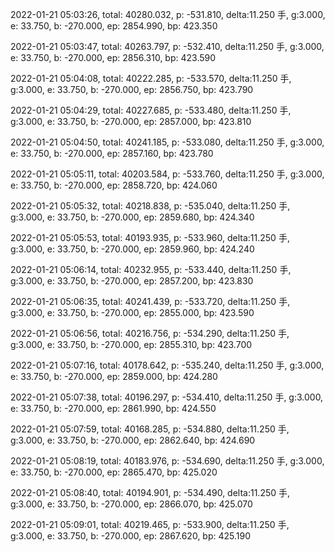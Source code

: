 2022-01-21 05:03:26, total: 40280.032, p: -531.810, delta:11.250 手, g:3.000, e: 33.750, b: -270.000, ep: 2854.990, bp: 423.350

2022-01-21 05:03:47, total: 40263.797, p: -532.410, delta:11.250 手, g:3.000, e: 33.750, b: -270.000, ep: 2856.310, bp: 423.590

2022-01-21 05:04:08, total: 40222.285, p: -533.570, delta:11.250 手, g:3.000, e: 33.750, b: -270.000, ep: 2856.750, bp: 423.790

2022-01-21 05:04:29, total: 40227.685, p: -533.480, delta:11.250 手, g:3.000, e: 33.750, b: -270.000, ep: 2857.000, bp: 423.810

2022-01-21 05:04:50, total: 40241.185, p: -533.080, delta:11.250 手, g:3.000, e: 33.750, b: -270.000, ep: 2857.160, bp: 423.780

2022-01-21 05:05:11, total: 40203.584, p: -533.760, delta:11.250 手, g:3.000, e: 33.750, b: -270.000, ep: 2858.720, bp: 424.060

2022-01-21 05:05:32, total: 40218.838, p: -535.040, delta:11.250 手, g:3.000, e: 33.750, b: -270.000, ep: 2859.680, bp: 424.340

2022-01-21 05:05:53, total: 40193.935, p: -533.960, delta:11.250 手, g:3.000, e: 33.750, b: -270.000, ep: 2859.960, bp: 424.240

2022-01-21 05:06:14, total: 40232.955, p: -533.440, delta:11.250 手, g:3.000, e: 33.750, b: -270.000, ep: 2857.200, bp: 423.830

2022-01-21 05:06:35, total: 40241.439, p: -533.720, delta:11.250 手, g:3.000, e: 33.750, b: -270.000, ep: 2855.000, bp: 423.590

2022-01-21 05:06:56, total: 40216.756, p: -534.290, delta:11.250 手, g:3.000, e: 33.750, b: -270.000, ep: 2855.310, bp: 423.700

2022-01-21 05:07:16, total: 40178.642, p: -535.240, delta:11.250 手, g:3.000, e: 33.750, b: -270.000, ep: 2859.000, bp: 424.280

2022-01-21 05:07:38, total: 40196.297, p: -534.410, delta:11.250 手, g:3.000, e: 33.750, b: -270.000, ep: 2861.990, bp: 424.550

2022-01-21 05:07:59, total: 40168.285, p: -534.880, delta:11.250 手, g:3.000, e: 33.750, b: -270.000, ep: 2862.640, bp: 424.690

2022-01-21 05:08:19, total: 40183.976, p: -534.690, delta:11.250 手, g:3.000, e: 33.750, b: -270.000, ep: 2865.470, bp: 425.020

2022-01-21 05:08:40, total: 40194.901, p: -534.490, delta:11.250 手, g:3.000, e: 33.750, b: -270.000, ep: 2866.070, bp: 425.070

2022-01-21 05:09:01, total: 40219.465, p: -533.900, delta:11.250 手, g:3.000, e: 33.750, b: -270.000, ep: 2867.620, bp: 425.190